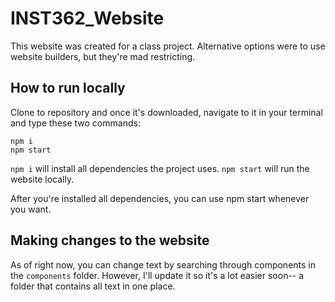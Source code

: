 # INST362_Website
This website was created for a class project. Alternative options were to use website builders, but they're mad restricting.

## How to run locally
Clone to repository and once it's downloaded, navigate to it in your terminal and type these two commands:
```
npm i
npm start
```

`npm i` will install all dependencies the project uses.
`npm start` will run the website locally.

After you're installed all dependencies, you can use npm start whenever you want.

## Making changes to the website
As of right now, you can change text by searching through components in the `components` folder. However, I'll update it so it's a lot easier soon-- a folder that contains all text in one place.
